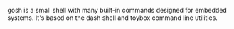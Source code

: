 gosh is a small shell with many built-in commands designed for embedded
systems. It's based on the dash shell and toybox command line utilities.
